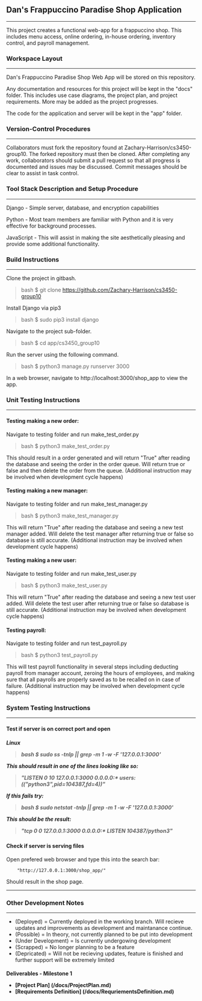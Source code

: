 <h2>Dan's Frappuccino Paradise Shop Application </h2>
<hr>
This project creates a functional web-app for a frappuccino shop.  This includes
menu access, online ordering, in-house ordering, inventory control,
and payroll management.
<h3>Workspace Layout</h3>
<hr>
Dan's Frappuccino Paradise Shop Web App will be stored on this repository.

Any documentation and resources for this project will be kept in the "docs" folder.
This includes use case diagrams, the project plan, and project requirements.  More may 
be added as the project progresses.

The code for the application and server will be kept in the "app" folder.
<br>
<h3>Version-Control Procedures</h3>
<hr>
Collaborators must fork the repository found at Zachary-Harrison/cs3450-group10.
The forked repository must then be cloned.  After completing any work, collaborators
should submit a pull request so that all progress is documented and issues may be discussed.
Commit messages should be clear to assist in task control.
<h3>Tool Stack Description and Setup Procedure</h3>
<hr>
Django - Simple server, database, and encryption capabilities

Python - Most team members are familiar with Python and it is very effective for background processes.

JavaScript - This will assist in making the site aesthetically pleasing and provide
some additional functionality.
<h3>Build Instructions</h3>
<hr>
Clone the project in gitbash.

> bash $ git clone https://github.com/Zachary-Harrison/cs3450-group10

Install Django via pip3

> bash $ sudo pip3 install django

Navigate to the project sub-folder. 

> bash $ cd app/cs3450_group10

Run the server using the following command.

> bash $ python3 manage.py runserver 3000

In a web browser, navigate to http://localhost:3000/shop_app to view the app.


<h3>Unit Testing Instructions</h3>
    <hr>
<h4>Testing making a new order:</h4>
Navigate to testing folder and run make_test_order.py

> bash $ python3 make_test_order.py

This should result in a order generated and will return "True" after reading the database and seeing the order in the order queue. Will return true or false and then delete the order from the queue.
(Additional instruction may be involved when development cycle happens)

<h4>Testing making a new manager:</h4>
Navigate to testing folder and run make_test_manager.py

> bash $ python3 make_test_manager.py

This will return "True" after reading the database and seeing a new test manager added. Will delete the test manager after returning true or false so database is still accurate.
(Additional instruction may be involved when development cycle happens)

<h4>Testing making a new user:</h4>
Navigate to testing folder and run make_test_user.py

> bash $ python3 make_test_user.py

This will return "True" after reading the database and seeing a new test user added. Will delete the test user after returning true or false so database is still accurate.
(Additional instruction may be involved when development cycle happens)

<h4>Testing payroll:</h4>
Navigate to testing folder and run test_payroll.py

> bash $ python3 test_payroll.py

This will test payroll functionality in several steps including deducting payroll from manager account, zeroing the hours of employees, and making sure that all payrolls are properly saved as to be recalled on in case of failure. 
(Additional instruction may be involved when development cycle happens)

    

<h3>System Testing Instructions</h3>
<hr>
<h4>Test if server is on correct port and open</h4>
<h5>Linux

> bash $ sudo ss -tnlp || grep -m 1 -w -F '127.0.0.1:3000'

This should result in one of the lines looking like so:

> "LISTEN              0                   10                                    127.0.0.1:3000                                   0.0.0.0:*                  users:(("python3",pid=104387,fd=4))"

If this fails try:

> bash $ sudo netstat -tnlp || grep -m 1 -w -F '127.0.0.1:3000'

This should be the result:

> "tcp        0      0 127.0.0.1:3000          0.0.0.0:*               LISTEN      104387/python3"

<h4>Check if server is serving files</h4>

Open prefered web browser and type this into the search bar:

        "http://127.0.0.1:3000/shop_app/"

Should result in the shop page.
<hr>




<h3>Other Development Notes</h3>
<hr>
<ul>
<li>(Deployed) = Currently deployed in the working branch. Will recieve updates and improvements as development and maintanance continue.</li>
<li>(Possible) = In theory, not currently planned to be put into development</li>
<li>(Under Development) = Is currently undergowing development</li>
<li>(Scrapped) = No longer planning to be a feature</li>
<li>(Depricated) = Will not be recieving updates, feature is finished and further support will be extremely limited</li>
</ul>

<h4> Deliverables - Milestone 1

- [Project Plan] (/docs/ProjectPlan.md)
- [Requirements Definition] (/docs/RequriementsDefinition.md)

